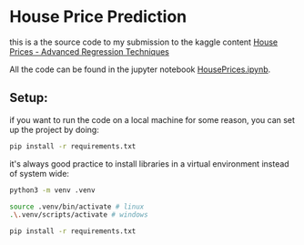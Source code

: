 # House Price Prediction

this is a the source code to my submission to the kaggle content [House Prices - Advanced Regression Techniques](https://www.kaggle.com/c/house-prices-advanced-regression-techniques)


All the code can be found in the jupyter notebook [HousePrices.ipynb](HousePrices.ipynb).


## Setup:
if you want to run the code on a local machine for some reason, you can set up the project by doing:
```sh
pip install -r requirements.txt
```

it's always good practice to install libraries in a virtual environment instead of system wide:
```sh
python3 -m venv .venv

source .venv/bin/activate # linux
.\.venv/scripts/activate # windows

pip install -r requirements.txt
```